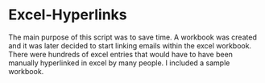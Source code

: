 # Excel-Hyperlinks
The main purpose of this script was to save time.
A workbook was created and it was later decided to start linking emails within the excel workbook.
There were hundreds of excel entries that would have to have been manually hyperlinked in excel by many people.  I included a sample workbook. 
